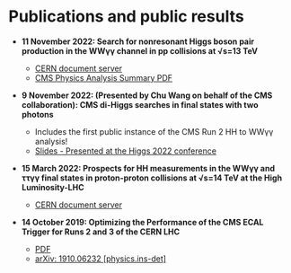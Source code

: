 # Publications and public results

- **11 November 2022: Search for nonresonant Higgs boson pair production in the WWγγ channel in pp collisions at √s=13 TeV** <br />

  - [CERN document server](https://cds.cern.ch/record/2840773?ln=en)
  - [CMS Physics Analysis Summary PDF](https://cds.cern.ch/record/2840773/files/HIG-21-014-pas.pdf)

- **9 November 2022: (Presented by Chu Wang on behalf of the CMS collaboration): CMS di-Higgs searches in final states with two photons** <br />
  
  - Includes the first public instance of the CMS Run 2 HH to WWγγ analysis!
  - [Slides - Presented at the Higgs 2022 conference](https://indico.cern.ch/event/1086716/contributions/5049855/attachments/2543988/4380753/Higgs2022.pdf)

- **15 March 2022: Prospects for HH measurements in the WWγγ and ττγγ final states in proton-proton collisions at √s=14 TeV at the High Luminosity-LHC** <br />

  - [CERN document server](http://cds.cern.ch/record/2804003)

- **14 October 2019: Optimizing the Performance of the CMS ECAL Trigger for Runs 2 and 3 of the CERN LHC** <br />

  -  [PDF](https://arxiv.org/pdf/1910.06232.pdf) 
  -  [arXiv: 1910.06232 [physics.ins-det]](https://arxiv.org/abs/1910.06232)
